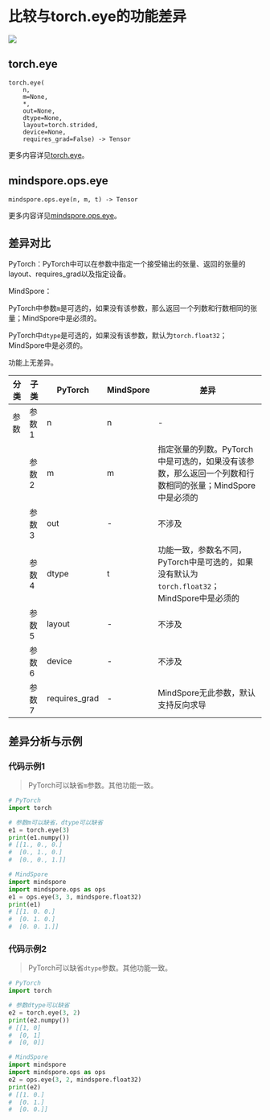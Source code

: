 # 比较与torch.eye的功能差异

<a href="https://gitee.com/mindspore/docs/blob/r2.0.0-alpha/docs/mindspore/source_zh_cn/note/api_mapping/pytorch_diff/eye.md" target="_blank"><img src="https://mindspore-website.obs.cn-north-4.myhuaweicloud.com/website-images/r2.0.0-alpha/resource/_static/logo_source.png"></a>

## torch.eye

```text
torch.eye(
    n,
    m=None,
    *,
    out=None,
    dtype=None,
    layout=torch.strided,
    device=None,
    requires_grad=False) -> Tensor
```

更多内容详见[torch.eye](https://pytorch.org/docs/1.8.1/generated/torch.eye.html)。

## mindspore.ops.eye

```text
mindspore.ops.eye(n, m, t) -> Tensor
```

更多内容详见[mindspore.ops.eye](https://www.mindspore.cn/docs/zh-CN/r2.0.0-alpha/api_python/ops/mindspore.ops.eye.html)。

## 差异对比

PyTorch：PyTorch中可以在参数中指定一个接受输出的张量、返回的张量的layout、requires_grad以及指定设备。

MindSpore：

PyTorch中参数`m`是可选的，如果没有该参数，那么返回一个列数和行数相同的张量；MindSpore中是必须的。

PyTorch中`dtype`是可选的，如果没有该参数，默认为`torch.float32`；MindSpore中是必须的。

功能上无差异。

| 分类 | 子类  | PyTorch | MindSpore | 差异                                                         |
| ---- | ----- | ------- | --------- | ------------------------------------------------------------ |
| 参数 | 参数1 | n       | n         | -                                                            |
|      | 参数2 | m       | m         | 指定张量的列数。PyTorch中是可选的，如果没有该参数，那么返回一个列数和行数相同的张量；MindSpore中是必须的 |
|       | 参数3 | out | - | 不涉及 |
|      | 参数4 | dtype   | t         | 功能一致，参数名不同，PyTorch中是可选的，如果没有默认为`torch.float32`；MindSpore中是必须的 |
|       | 参数5 | layout | - | 不涉及 |
|       | 参数6 | device | - | 不涉及 |
|       | 参数7 | requires_grad | - | MindSpore无此参数，默认支持反向求导 |

## 差异分析与示例

### 代码示例1

> PyTorch可以缺省`m`参数。其他功能一致。

```python
# PyTorch
import torch

# 参数m可以缺省，dtype可以缺省
e1 = torch.eye(3)
print(e1.numpy())
# [[1., 0., 0.]
#  [0., 1., 0.]
#  [0., 0., 1.]]

# MindSpore
import mindspore
import mindspore.ops as ops
e1 = ops.eye(3, 3, mindspore.float32)
print(e1)
# [[1. 0. 0.]
#  [0. 1. 0.]
#  [0. 0. 1.]]
```

### 代码示例2

> PyTorch可以缺省`dtype`参数。其他功能一致。

```python
# PyTorch
import torch

# 参数dtype可以缺省
e2 = torch.eye(3, 2)
print(e2.numpy())
# [[1, 0]
#  [0, 1]
#  [0, 0]]

# MindSpore
import mindspore
import mindspore.ops as ops
e2 = ops.eye(3, 2, mindspore.float32)
print(e2)
# [[1. 0.]
#  [0. 1.]
#  [0. 0.]]
```
